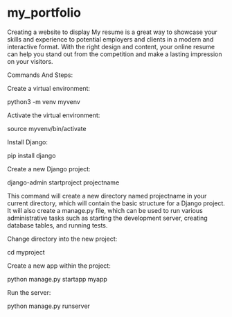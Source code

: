 # my_portfolio

Creating a website to display My resume is a great way to showcase your skills and experience to potential employers and clients in a modern and interactive format. With the right design and content, your online resume can help you stand out from the competition and make a lasting impression on your visitors.


Commands And Steps:

Create a virtual environment:

python3 -m venv myvenv

Activate the virtual environment:

source myvenv/bin/activate

Install Django:

pip install django

Create a new Django project:

django-admin startproject projectname

This command will create a new directory named projectname in your current directory, which will contain the basic structure for a Django project. It will also create a manage.py file, which can be used to run various administrative tasks such as starting the development server, creating database tables, and running tests.

Change directory into the new project:

cd myproject

Create a new app within the project:

python manage.py startapp myapp


Run the server:

python manage.py runserver



